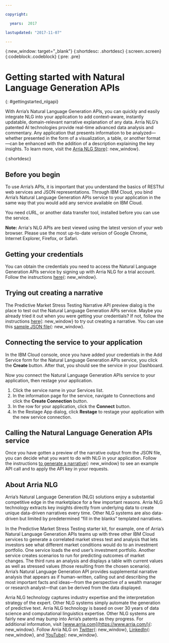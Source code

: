 ```yaml
---

copyright:

  years:  2017

lastupdated: "2017-11-07"

---
```


{:new_window: target="_blank"}
{:shortdesc: .shortdesc}
{:screen:.screen}
{:codeblock:.codeblock}
{:pre: .pre}


<!-- The name of this file must remain index.md. -->

# Getting started with Natural Language Generation APIs
{: #gettingstarted_nlgapi}

With Arria’s Natural Language Generation APIs, you can quickly and easily integrate NLG into your application to add context-aware, instantly updatable, domain-relevant narrative explanation of any data. Arria NLG’s patented AI technologies provide real-time advanced data analysis and commentary. Any application that presents information to be analyzed—whether presented in the form of a visualization, a table, or another format—can be enhanced with the addition of a description explaining the key insights. To learn more, visit the [Arria NLG Store](https://nlgapi.arria.com){: new_window}.

{:shortdesc}



## Before you begin

To use Arria’s APIs, it is important that you understand the basics of RESTful web services and JSON representations.
Through IBM Cloud, you bind Arria’s Natural Language Generation APIs service to your application in the same way that you would add any service available on IBM Cloud. 

You need cURL, or another data transfer tool, installed before you can use the service.

**Note:** Arria's NLG APIs are best viewed using the latest version of your web browser. Please use the most up-to-date version of Google Chrome, Internet Explorer, Firefox, or Safari.

## Getting your credentials

You can obtain the credentials you need to access the Natural Language Generation APIs service by signing up with Arria NLG for a trial account. Follow the instructions [here](https://nlgapi.arria.com/documentation/credentials.html){: new_window}.


## Trying out creating a narrative

The Predictive Market Stress Testing Narrative API preview dialog is the place to test out the Natural Language Generation APIs service. Maybe you already tried it out when you were getting your credentials? If not, follow the instructions [here](https://nlgapi.arria.com/documentation/predictive_market_stress_testing_doc.html){: new_window} to try out creating a narrative. You can use this [sample JSON file](https://nlgapi.arria.com/assets/data/samples/predictive_market_stress_testing.json){: new_window}.

## Connecting the service to your application

In the IBM Cloud console, once you have added your credentials in the Add Service form for the Natural Language Generation APIs service, you click the **Create** button. After that, you should see the service in your Dashboard.

Now you connect the Natural Language Generation APIs service to your application, then restage your application.
1.	Click the service name in your Services list.
2.	In the information page for the service, navigate to Connections and click the **Create Connection** button.
3.	In the row for your application, click the **Connect** button.
4.	In the Restage App dialog, click **Restage** to restage your application with the new service connection. 


## Calling the Natural Language Generation APIs service

Once you have gotten a preview of the narrative output from the JSON file, you can decide what you want to do with NLG in your application. Follow the instructions [to generate a narrative](https://nlgapi.arria.com/documentation/predictive_market_stress_testing_doc.html){: new_window} to see an example API call and to apply the API key in your requests.


## About Arria NLG

Arria’s Natural Language Generation (NLG) solutions enjoy a substantial competitive edge in the marketplace for a few important reasons. Arria NLG technology extracts key insights directly from underlying data to create unique data-driven narratives every time. Other NLG systems are also data-driven but limited by predetermined “ﬁll in the blanks” templated narratives. 

In the Predictive Market Stress Testing starter kit, for example, one of Arria’s Natural Language Generation APIs teams up with three other IBM Cloud services to generate a correlated market stress test and analysis that lets investors see what different market conditions would do to an investment portfolio. One service loads the end user’s investment portfolio. Another service creates scenarios to run for predicting outcomes of market changes. The third runs an analysis and displays a table with current values as well as stressed values (those resulting from the chosen scenario). Arria’s Natural Language Generation API provides supplemental narrative analysis that appears as if human-written, calling out and describing the most important facts and ideas—from the perspective of a wealth manager or research analyst—that can be derived from the data displayed.

Arria NLG technology captures industry expertise and the interpretation strategy of the expert. Other NLG systems simply automate the generation of predictive text. 
Arria NLG technology is based on over 30 years of data science and computational linguistics expertise. Other NLG systems are fairly new and may bump into Arria’s patents as they progress.
For additional information, visit [www.arria.com](https://www.arria.com/){: new_window}. Follow Arria NLG on [Twitter](https://twitter.com/ArriaNLG){: new_window}, [LinkedIn](https://www.linkedin.com/company/arria-nlg/){: new_window}, and [YouTube](https://www.youtube.com/user/ARRIAnlg){: new_window}.
